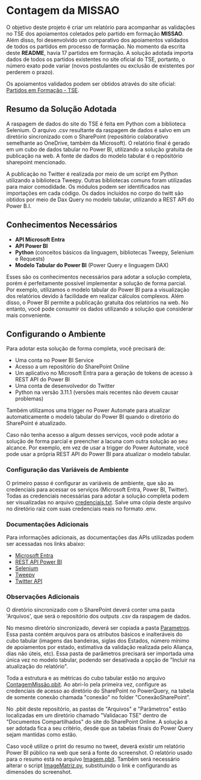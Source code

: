 # Contagem da MISSAO

O objetivo deste projeto é criar um relatório para acompanhar as validações no TSE dos apoiamentos coletados pelo partido em formação **MISSAO**. Além disso, foi desenvolvido um comparativo dos apoiamentos validados de todos os partidos em processo de formação. No momento da escrita deste **README**, havia 17 partidos em formação. A solução adotada importa dados de todos os partidos existentes no site oficial do TSE, portanto, o número exato pode variar (novos postulantes ou exclusão de existentes por perderem o prazo).

Os apoiamentos validados podem ser obtidos através do site oficial: [Partidos em Formação - TSE](https://www.tse.jus.br/partidos/criacao-de-partido/partidos-em-formacao). 

## Resumo da Solução Adotada

A raspagem de dados do site do TSE é feita em Python com a biblioteca Selenium. O arquivo .csv resultante da raspagem de dados é salvo em um diretório sincronizado com o SharePoint (repositório colaborativo semelhante ao OneDrive, também da Microsoft). O relatório final é gerado em um cubo de dados tabular no Power BI, utilizando a solução gratuita de publicação na web. A fonte de dados do modelo tabular é o repósitório sharepoint mencionado.

A publicação no Twitter é realizada por meio de um script em Python utilizando a biblioteca Tweepy. Outras bibliotecas comuns foram utilizadas para maior comodidade. Os módulos podem ser identificados nas importações em cada código. Os dados incluídos no corpo do twitt são obtidos por meio de Dax Query no modelo tabular, utilizando a REST API do Power B.I.

## Conhecimentos Necessários

- **API Microsoft Entra**
- **API Power BI**
- **Python** (conceitos básicos da linguagem, bibliotecas Tweepy, Selenium e Requests)
- **Modelo Tabular do Power BI** (Power Query e linguagem DAX)

Esses são os conhecimentos necessários para adotar a solução completa, porém é perfeitamente possível implementar a solução de forma parcial. Por exemplo, utilizamos o modelo tabular do Power BI para a visualização dos relatórios devido à facilidade em realizar cálculos complexos. Além disso, o Power BI permite a publicação gratuita dos relatórios na web. No entanto, você pode consumir os dados utilizando a solução que considerar mais conveniente.

## Configurando o Ambiente

Para adotar esta solução de forma completa, você precisará de:

- Uma conta no Power BI Service
- Acesso a um repositório do SharePoint Online
- Um aplicativo no Microsoft Entra para a geração de tokens de acesso à REST API do Power BI
- Uma conta de desenvolvedor do Twitter
- Python na versão 3.11.1 (versões mais recentes não devem causar problemas)

Também utilizamos uma trigger no Power Automate para atualizar automaticamente o modelo tabular do Power BI quando o diretório do SharePoint é atualizado.

Caso não tenha acesso a algum desses serviços, você pode adotar a solução de forma parcial e preencher a lacuna com outra solução ao seu alcance. Por exemplo, em vez de usar a trigger do Power Automate, você pode usar a própria REST API do Power BI para atualizar o modelo tabular.

### Configuração das Variáveis de Ambiente

O primeiro passo é configurar as variáveis de ambiente, que são as credenciais para acessar os serviços (Microsoft Entra, Power BI, Twitter). Todas as credenciais necessárias para adotar a solução completa podem ser visualizadas no arquivo [credenciais.txt](credenciais.txt). Salve uma cópia deste arquivo no diretório raiz com suas credenciais reais no formato .env.

### Documentações Adicionais

Para informações adicionais, as documentações das APIs utilizadas podem ser acessadas nos links abaixo:

- [Microsoft Entra](https://learn.microsoft.com/pt-br/graph/identity-network-access-overview)
- [REST API Power BI](https://learn.microsoft.com/pt-br/rest/api/power-bi/)
- [Selenium](https://www.selenium.dev/documentation/)
- [Tweepy](https://docs.tweepy.org/en/stable/)
- [Twitter API](https://developer.x.com/en/docs/twitter-api)

### Observações Adicionais

O diretório sincronizado com o SharePoint deverá conter uma pasta 'Arquivos', que será o repositório dos outputs .csv da raspagem de dados.

No mesmo diretório sincronizado, deverá ser copiada a pasta [Parametros](Parametros). Essa pasta contém arquivos para os atributos básicos e inalteráveis do cubo tabular (imagens das bandeiras, siglas dos Estados, número mínimo de apoiamentos por estado, estimativa da validação realizada pelo Aliança, dias não úteis, etc). Essa pasta de parâmetros precisará ser importada uma única vez no modelo tabular, podendo ser desativada a opção de "Incluir na atualização do relatório".

Toda a estrutura e as métricas do cubo tabular estão no arquivo [ContagemMissão.pbit](ContagemMissão.pbit). Ao abri-lo pela primeira vez, configure as credenciais de acesso ao diretório do SharePoint no PowerQuery, na tabela de somente conexão chamada "conexão" no folder "ConexãoSharePoint".

No .pbit deste repositório, as pastas de "Arquivos" e "Parâmetros" estão localizadas em um diretório chamado "Validacao TSE" dentro de "Documentos Compartilhados" do site do SharePoint Online. A solução a ser adotada fica a seu critério, desde que as tabelas finais do Power Query sejam mantidas como estão.

Caso você utilize o print do resumo no tweet, deverá existir um relatório Power BI público na web que será a fonte do screenshot. O relatório usado para o resumo está no arquivo [Imagem.pbit](Imagem.pbit). Também será necessário alterar o script [ImageMatriz.py](ImageMatriz.py), substituindo o link e configurando as dimensões do screenshot.
